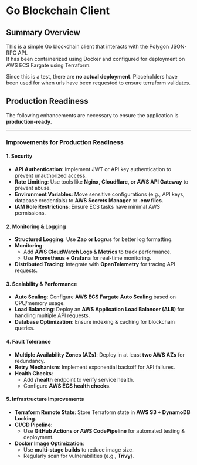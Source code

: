 # Go Blockchain Client    

## Summary Overview
This is a simple Go blockchain client that interacts with the Polygon JSON-RPC API.    
It has been containerized using Docker and configured for deployment on AWS ECS Fargate using Terraform.     

Since this is a test, there are **no actual deployment**. Placeholders have been used for when urls have been requested to ensure terraform validates.   

## Production Readiness    
The following enhancements are necessary to ensure the application is **production-ready**.

---

### **Improvements for Production Readiness**

#### **1. Security**
- **API Authentication**: Implement JWT or API key authentication to prevent unauthorized access.
- **Rate Limiting**: Use tools like **Nginx, Cloudflare, or AWS API Gateway** to prevent abuse.
- **Environment Variables**: Move sensitive configurations (e.g., API keys, database credentials) to **AWS Secrets Manager** or **.env files**.
- **IAM Role Restrictions**: Ensure ECS tasks have minimal AWS permissions.

#### **2. Monitoring & Logging**
- **Structured Logging**: Use **Zap or Logrus** for better log formatting.
- **Monitoring**:
  - Add **AWS CloudWatch Logs & Metrics** to track performance.
  - Use **Prometheus + Grafana** for real-time monitoring.
- **Distributed Tracing**: Integrate with **OpenTelemetry** for tracing API requests.

#### **3. Scalability & Performance**
- **Auto Scaling**: Configure **AWS ECS Fargate Auto Scaling** based on CPU/memory usage.
- **Load Balancing**: Deploy an **AWS Application Load Balancer (ALB)** for handling multiple API requests.
- **Database Optimization**: Ensure indexing & caching for blockchain queries.

#### **4. Fault Tolerance**
- **Multiple Availability Zones (AZs)**: Deploy in at least **two AWS AZs** for redundancy.
- **Retry Mechanism**: Implement exponential backoff for API failures.
- **Health Checks**:
  - Add **/health** endpoint to verify service health.
  - Configure **AWS ECS health checks**.

#### **5. Infrastructure Improvements**
- **Terraform Remote State**: Store Terraform state in **AWS S3 + DynamoDB Locking**.
- **CI/CD Pipeline**:
  - Use **GitHub Actions or AWS CodePipeline** for automated testing & deployment.
- **Docker Image Optimization**:
  - Use **multi-stage builds** to reduce image size.
  - Regularly scan for vulnerabilities (e.g., **Trivy**).